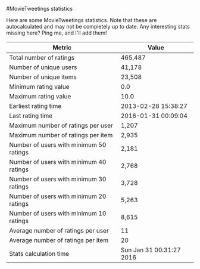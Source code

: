 #MovieTweetings statistics

Here are some MovieTweetings statistics. Note that these are autocalculated and may not be completely up to date. Any interesting stats missing here? Ping me, and I'll add them!

Metric | Value
--- | ---
Total number of ratings                 | 465,487
Number of unique users                  | 41,178
Number of unique items                  | 23,508
Minimum rating value                    | 0.0
Maximum rating value                    | 10.0
Earliest rating time                    | 2013-02-28 15:38:27
Last rating time                        | 2016-01-31 00:09:04
Maximum number of ratings per user      | 1,207
Maximum number of ratings per item      | 2,935
Number of users with minimum 50 ratings | 2,181
Number of users with minimum 40 ratings | 2,768
Number of users with minimum 30 ratings | 3,728
Number of users with minimum 20 ratings | 5,263
Number of users with minimum 10 ratings | 8,615
Average number of ratings per user      | 11
Average number of ratings per item      | 20
Stats calculation time                  | Sun Jan 31 00:31:27 2016

